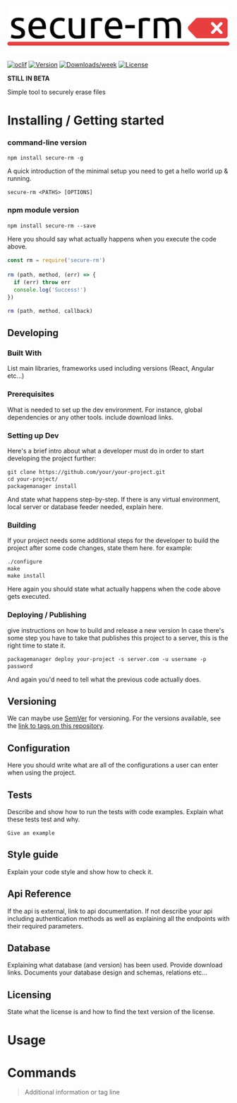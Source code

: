 ![Logo of the project](./assets/secure-rm.png)

[![oclif](https://img.shields.io/badge/cli-oclif-brightgreen.svg)](https://oclif.io)
[![Version](https://img.shields.io/npm/v/secure-rm.svg)](https://npmjs.org/package/secure-rm)
[![Downloads/week](https://img.shields.io/npm/dw/secure-rm.svg)](https://npmjs.org/package/secure-rm)
[![License](https://img.shields.io/npm/l/secure-rm.svg)](https://github.com/MaelAcier/secure-rm/blob/master/package.json)


**STILL IN BETA**

Simple tool to securely erase files

# Installing / Getting started

### command-line version

```shell
npm install secure-rm -g
```

A quick introduction of the minimal setup you need to get a hello world up &
running.

```shell
secure-rm <PATHS> [OPTIONS]
```


### npm module version

```shell
npm install secure-rm --save
```

Here you should say what actually happens when you execute the code above.

```javascript
const rm = require('secure-rm')

rm (path, method, (err) => {
  if (err) throw err
  console.log('Success!')
})
```

```javascript
rm (path, method, callback)
```

## Developing

### Built With
List main libraries, frameworks used including versions (React, Angular etc...)

### Prerequisites
What is needed to set up the dev environment. For instance, global dependencies or any other tools. include download links.


### Setting up Dev

Here's a brief intro about what a developer must do in order to start developing
the project further:

```shell
git clone https://github.com/your/your-project.git
cd your-project/
packagemanager install
```

And state what happens step-by-step. If there is any virtual environment, local server or database feeder needed, explain here.

### Building

If your project needs some additional steps for the developer to build the
project after some code changes, state them here. for example:

```shell
./configure
make
make install
```

Here again you should state what actually happens when the code above gets
executed.

### Deploying / Publishing
give instructions on how to build and release a new version
In case there's some step you have to take that publishes this project to a
server, this is the right time to state it.

```shell
packagemanager deploy your-project -s server.com -u username -p password
```

And again you'd need to tell what the previous code actually does.

## Versioning

We can maybe use [SemVer](http://semver.org/) for versioning. For the versions available, see the [link to tags on this repository](/tags).


## Configuration

Here you should write what are all of the configurations a user can enter when
using the project.

## Tests

Describe and show how to run the tests with code examples.
Explain what these tests test and why.

```shell
Give an example
```

## Style guide

Explain your code style and show how to check it.

## Api Reference

If the api is external, link to api documentation. If not describe your api including authentication methods as well as explaining all the endpoints with their required parameters.


## Database

Explaining what database (and version) has been used. Provide download links.
Documents your database design and schemas, relations etc... 

## Licensing

State what the license is and how to find the text version of the license.

# Usage

# Commands

> Additional information or tag line

